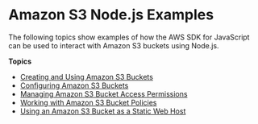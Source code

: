 # Amazon S3 Node\.js Examples<a name="s3-node-examples"></a>

The following topics show examples of how the AWS SDK for JavaScript can be used to interact with Amazon S3 buckets using Node\.js\.

**Topics**
+ [Creating and Using Amazon S3 Buckets](s3-example-creating-buckets.md)
+ [Configuring Amazon S3 Buckets](s3-example-configuring-buckets.md)
+ [Managing Amazon S3 Bucket Access Permissions](s3-example-access-permissions.md)
+ [Working with Amazon S3 Bucket Policies](s3-example-bucket-policies.md)
+ [Using an Amazon S3 Bucket as a Static Web Host](s3-example-static-web-host.md)
